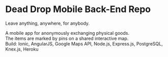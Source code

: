 Dead Drop Mobile Back-End Repo
=====================

Leave anything, anywhere, for anybody.

A mobile app for anonymously exchanging physical goods.  
The items are marked by pins on a shared interactive map.   
Build: Ionic, AngularJS, Google Maps API, Node.js, Express.js, PostgreSQL, Knex.js, Heroku  

